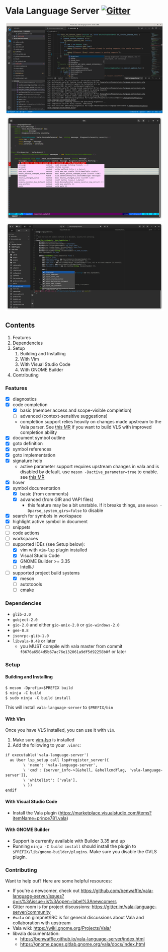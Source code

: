 # Vala Language Server [![Gitter](https://badges.gitter.im/vala-language-server/community.svg)](https://gitter.im/vala-language-server/community)

![vls-vscode](images/vls-vscode.png)
![vls-vim](images/vls-vim.png)
![vls-gb](images/vls-gb.png)

## Contents
1. Features
2. Dependencies
3. Setup
    1. Building and Installing
    2. With Vim
    3. With Visual Studio Code
    4. With GNOME Builder
4. Contributing

### Features
- [x] diagnostics
- [x] code completion
    - [x] basic (member access and scope-visible completion)
    - [ ] advanced (context-sensitive suggestions)
    - completion support relies heavily on changes made upstream to the Vala parser. See [this MR](https://gitlab.gnome.org/GNOME/vala/-/merge_requests/95) if you want to build VLS with improved completion ability
- [x] document symbol outline
- [x] goto definition
- [x] symbol references
- [x] goto implementation
- [x] signature help
    - active parameter support requires upstream changes in vala and is disabled by default. use `meson -Dactive_parameter=true` to enable. see [this MR](https://gitlab.gnome.org/GNOME/vala/-/merge_requests/95)
- [x] hover
- [x] symbol documentation
    - [x] basic (from comments)
    - [x] advanced (from GIR and VAPI files)
        - this feature may be a bit unstable. If it breaks things, use `meson -Dparse_system_girs=false` to disable
- [x] search for symbols in workspace
- [x] highlight active symbol in document
- [ ] snippets
- [ ] code actions
- [ ] workspaces
- [ ] supported IDEs (see Setup below):
    - [x] vim with `vim-lsp` plugin installed
    - [x] Visual Studio Code
    - [x] GNOME Builder >= 3.35
    - [ ] IntelliJ
- [ ] supported project build systems
    - [x] meson
    - [ ] autotoools
    - [ ] cmake

### Dependencies
- `glib-2.0`
- `gobject-2.0`
- `gio-2.0` and either `gio-unix-2.0` or `gio-windows-2.0`
- `gee-0.8`
- `jsonrpc-glib-1.0`
- `libvala-0.48` or later
    - you MUST compile with vala master from commit `f8676a6584d5b67ac76e132061a9df5d92258b0f` or later

### Setup

#### Building and Installing
```
$ meson -Dprefix=$PREFIX build
$ ninja -C build
$ sudo ninja -C build install
```

This will install `vala-language-server` to `$PREFIX/bin`

#### With Vim
Once you have VLS installed, you can use it with `vim`.

1. Make sure [vim-lsp](https://github.com/prabirshrestha/vim-lsp) is installed
2. Add the following to your `.vimrc`:

```vim
if executable('vala-language-server')                     
  au User lsp_setup call lsp#register_server({              
        \ 'name': 'vala-language-server',
        \ 'cmd': {server_info->[&shell, &shellcmdflag, 'vala-language-server']}, 
        \ 'whitelist': ['vala'],
        \ })
endif
```

#### With Visual Studio Code
- Install the Vala plugin (https://marketplace.visualstudio.com/items?itemName=prince781.vala)

#### With GNOME Builder
- Support is currently available with Builder 3.35 and up
- Running `ninja -C build install` should install the plugin to `$PREFIX/lib/gnome-builder/plugins`. Make sure you disable the GVLS plugin.

### Contributing
Want to help out? Here are some helpful resources:

- If you're a newcomer, check out https://github.com/benwaffle/vala-language-server/issues?q=is%3Aissue+is%3Aopen+label%3Anewcomers
- Gitter room is for project discussions: https://gitter.im/vala-language-server/community
- `#vala` on gimpnet/IRC is for general discussions about Vala and collaboration with upstream
- Vala wiki: https://wiki.gnome.org/Projects/Vala/
- libvala documentation:
    - https://benwaffle.github.io/vala-language-server/index.html
    - https://gnome.pages.gitlab.gnome.org/vala/docs/index.html
